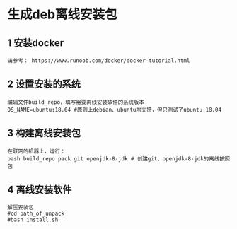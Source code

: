 # 生成deb离线安装包
## 1 安装docker
    请参考： https://www.runoob.com/docker/docker-tutorial.html

## 2 设置安装的系统
    编辑文件build_repo，填写需要离线安装软件的系统版本
    OS_NAME=ubuntu:18.04 #原则上debian、ubuntu均支持，但只测试了ubuntu 18.04

## 3 构建离线安装包
    在联网的机器上，运行：
    bash build_repo pack git openjdk-8-jdk # 创建git、openjdk-8-jdk的离线按照包

## 4 离线安装软件
    解压安装包
    #cd path_of_unpack
    #bash install.sh

